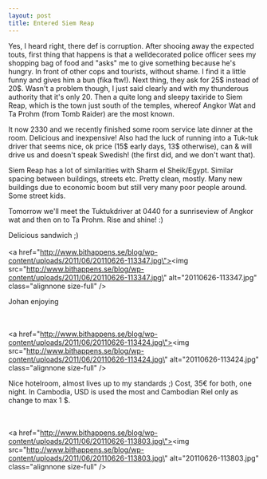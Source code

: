 ```yaml
---
layout: post
title: Entered Siem Reap
---
```


Yes, I heard right, there def is corruption. After shooing away the expected touts, first thing that happens is that a welldecorated police officer sees my shopping bag of food and \"asks\" me to give something because he\'s hungry. In front of other cops and tourists, without shame. I find it a little funny and gives him a bun (fika ftw!). Next thing, they ask for 25$ instead of 20$. Wasn\'t a problem though, I just said clearly and with my thunderous authority that it\'s only 20. Then a quite long and sleepy taxiride to Siem Reap, which is the town just south of the temples, whereof Angkor Wat and Ta Prohm (from Tomb Raider) are the most known. 

It now 2330 and we recently finished some room service late dinner at the room. Delicious and inexpensive! Also had the luck of running into a Tuk-tuk driver that seems nice, ok price (15$ early days, 13$ otherwise), can & will drive us and doesn\'t speak Swedish! (the first did, and we don\'t want that).

Siem Reap has a lot of similarities with Sharm el Sheik/Egypt. Similar spacing between buildings, streets etc. Pretty clean, mostly. Many new buildings due to economic boom but still very many poor people around. Some street kids. 

Tomorrow we\'ll meet the Tuktukdriver at 0440 for a sunriseview of Angkor wat and then on to Ta Prohm. Rise and shine! :)

Delicious sandwich ;)
<br /><br /><a href=\"http://www.bithappens.se/blog/wp-content/uploads/2011/06/20110626-113347.jpg\"><img src=\"http://www.bithappens.se/blog/wp-content/uploads/2011/06/20110626-113347.jpg\" alt=\"20110626-113347.jpg\" class=\"alignnone size-full\" /></a>

Johan enjoying

<br /><br /><a href=\"http://www.bithappens.se/blog/wp-content/uploads/2011/06/20110626-113424.jpg\"><img src=\"http://www.bithappens.se/blog/wp-content/uploads/2011/06/20110626-113424.jpg\" alt=\"20110626-113424.jpg\" class=\"alignnone size-full\" /></a>


Nice hotelroom, almost lives up to my standards ;) Cost, 35€ for both, one night. In Cambodia, USD is used the most and Cambodian Riel only as change to max 1 $. 

<br /><br /><a href=\"http://www.bithappens.se/blog/wp-content/uploads/2011/06/20110626-113803.jpg\"><img src=\"http://www.bithappens.se/blog/wp-content/uploads/2011/06/20110626-113803.jpg\" alt=\"20110626-113803.jpg\" class=\"alignnone size-full\" /></a>
